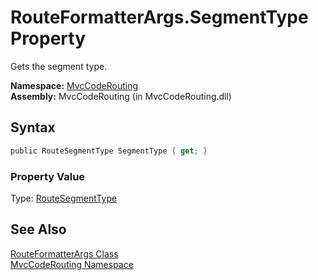 RouteFormatterArgs.SegmentType Property
=======================================
Gets the segment type.

**Namespace:** [MvcCodeRouting][1]  
**Assembly:** MvcCodeRouting (in MvcCodeRouting.dll)

Syntax
------

```csharp
public RouteSegmentType SegmentType { get; }
```

### Property Value
Type: [RouteSegmentType][2]

See Also
--------
[RouteFormatterArgs Class][3]  
[MvcCodeRouting Namespace][1]  

[1]: ../README.md
[2]: ../RouteSegmentType/README.md
[3]: README.md